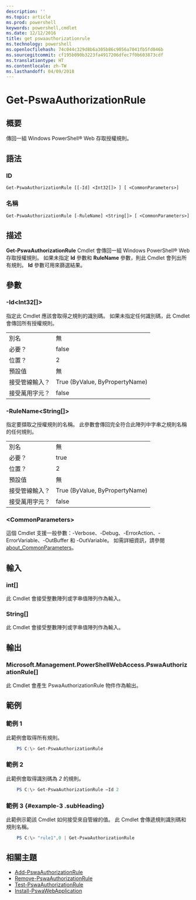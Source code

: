 ```yaml
---
description: ''
ms.topic: article
ms.prod: powershell
keywords: powershell,cmdlet
ms.date: 12/12/2016
title: get pswaauthorizationrule
ms.technology: powershell
ms.openlocfilehash: 74c044c329d8b6a305b86c9056a7041fb5fd046b
ms.sourcegitcommit: cf195b090b3223fa4917206dfec7f0b603873cdf
ms.translationtype: HT
ms.contentlocale: zh-TW
ms.lasthandoff: 04/09/2018
---
```

# <a name="get-pswaauthorizationrule"></a>Get-PswaAuthorizationRule

## <a name="synopsis"></a>概要

傳回一組 Windows PowerShell® Web 存取授權規則。

## <a name="syntax"></a>語法

### <a name="id"></a>ID
```
Get-PswaAuthorizationRule [[-Id] <Int32[]> ] [ <CommonParameters>]
```

### <a name="name"></a>名稱
```
Get-PswaAuthorizationRule [-RuleName] <String[]> [ <CommonParameters>]
```

## <a name="description"></a>描述

**Get-PswaAuthorizationRule** Cmdlet 會傳回一組 Windows PowerShell® Web 存取授權規則。
如果未指定 **Id** 參數和 **RuleName** 參數，則此 Cmdlet 會列出所有規則。 **Id** 參數可用來篩選結果。

## <a name="parameters"></a>參數

### <a name="-idltint32gt"></a>-Id&lt;Int32\[\]&gt;

指定此 Cmdlet 應該會取得之規則的識別碼。 如果未指定任何識別碼，此 Cmdlet 會傳回所有授權規則。

|||
|-|-|
| 別名                              | 無                                 |
| 必要？                            | false                                |
| 位置？                            | 2                                    |
| 預設值                        | 無                                 |
| 接受管線輸入？               | True (ByValue, ByPropertyName)       |
| 接受萬用字元？          | false                                |

### <a name="-rulenameltstringgt"></a>-RuleName&lt;String\[\]&gt;

指定要擷取之授權規則的名稱。 此參數會傳回完全符合此陣列中字串之規則名稱的任何規則。

|||
|-|-|
| 別名                              | 無                                 |
| 必要？                            | true                                 |
| 位置？                            | 2                                    |
| 預設值                        | 無                                 |
| 接受管線輸入？               | True (ByValue, ByPropertyName)       |
| 接受萬用字元？          | false                                |

### <a name="ltcommonparametersgt"></a>&lt;CommonParameters&gt;

這個 Cmdlet 支援一般參數：-Verbose、-Debug、-ErrorAction、-ErrorVariable、-OutBuffer 和 -OutVariable。
如需詳細資訊，請參閱 [about_CommonParameters](http://go.microsoft.com/fwlink/p/?LinkID=113216)。

## <a name="inputs"></a>輸入

### <a name="int"></a>int\[\]

此 Cmdlet 會接受整數陣列或字串值陣列作為輸入。

### <a name="string"></a>String\[\]

此 Cmdlet 會接受整數陣列或字串值陣列作為輸入。

## <a name="outputs"></a>輸出

### <a name="microsoftmanagementpowershellwebaccesspswaauthorizationrule"></a>Microsoft.Management.PowerShellWebAccess.PswaAuthorizationRule\[\]

此 Cmdlet 會產生 PswaAuthorizationRule 物件作為輸出。


## <a name="examples"></a>範例

### <a name="example-1"></a>範例 1

此範例會取得所有規則。

```PowerShell
    PS C:\> Get-PswaAuthorizationRule
```

### <a name="example-2"></a>範例 2

此範例會取得識別碼為 *2* 的規則。

```PowerShell
    PS C:\> Get-PswaAuthorizationRule –Id 2
```

### <a name="example-3-example-3-subheading"></a>範例 3 {#example-3 .subHeading}

此範例示範該 Cmdlet 如何接受來自管線的值。
此 Cmdlet 會傳遞規則識別碼和規則名稱。

```PowerShell
    PS C:\> "rule1",0 | Get-PswaAuthorizationRule
```

## <a name="related-topics"></a>相關主題

- [Add-PswaAuthorizationRule](add-pswaauthorizationrule.md)
- [Remove-PswaAuthorizationRule](remove-pswaauthorizationrule.md)
- [Test-PswaAuthorizationRule](test-pswaauthorizationrule.md)
- [Install-PswaWebApplication](install-pswawebapplication.md)